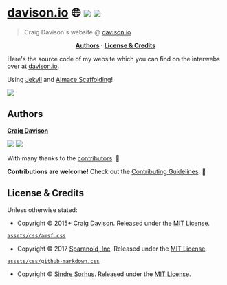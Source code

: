 # [davison.io](https://davison.io/davison.io/) :globe_with_meridians: [![](https://img.shields.io/travis/davisonio/davison.io.svg?style=flat-square)](https://travis-ci.org/davisonio/davison.io) [![](https://img.shields.io/gitter/room/davisonio/davison.io.svg)](https://gitter.im/davisonio/davison.io)

> Craig Davison's website @ [davison.io](https://davison.io)

<p align="center">
<b><a href="#authors">Authors</a></b>
·
<b><a href="#license--credits">License & Credits</a></b>
</p>

Here's the source code of my website which you can find on the interwebs over at [davison.io](https://davison.io).

Using [Jekyll](https://jekyllrb.com) and [Almace Scaffolding](https://sparanoid.com/lab/amsf/)!

![](https://davison.io/assets/img/davison-io-index.png)

## Authors

**[Craig Davison](https://davison.io)**

[![](https://img.shields.io/github/followers/davisonio.svg?style=social&label=Follow%20davisonio)](https://github.com/davisonio) [![](https://img.shields.io/twitter/follow/davisonio.svg?style=social)](https://twitter.com/davisonio)

With many thanks to the [contributors](https://github.com/davisonio/davison.io/graphs/contributors). :clap:

**Contributions are welcome!** Check out the [Contributing Guidelines](https://github.com/davisonio/davison.io/blob/master/CONTRIBUTING.md). :raised_hands:

## License & Credits

Unless otherwise stated:

- Copyright © 2015+ [Craig Davison](https://davison.io). Released under the [MIT License](http://davisonio.mit-license.org/2015).

[`assets/css/amsf.css`](https://github.com/davisonio/davison.io/blob/master/assets/css/amsf.css)

- Copyright © 2017 [Sparanoid, Inc](https://sparanoid.com). Released under the [MIT License](https://github.com/sparanoid/almace-scaffolding/blob/master/LICENSE).

[`assets/css/github-markdown.css`](https://github.com/davisonio/davison.io/blob/master/assets/css/github-markdown.css)

- Copyright © [Sindre Sorhus](https://sindresorhus.com). Released under the [MIT License](https://github.com/sindresorhus/github-markdown-css/blob/gh-pages/license).

